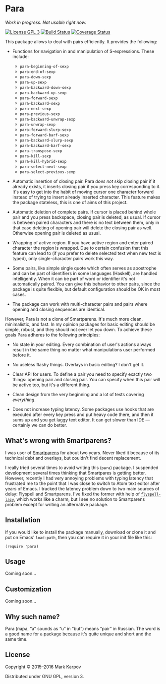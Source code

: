 # Para

*Work in progress. Not usable right now.*

[![License GPL 3](https://img.shields.io/badge/license-GPL_3-green.svg)](http://www.gnu.org/licenses/gpl-3.0.txt)
[![Build Status](https://travis-ci.org/mrkkrp/para.svg?branch=master)](https://travis-ci.org/mrkkrp/para)
[![Coverage Status](https://coveralls.io/repos/mrkkrp/para/badge.svg?branch=master&service=github)](https://coveralls.io/github/mrkkrp/para?branch=master)

This package allows to deal with pairs efficiently. It provides the
following:

* Functions for navigation in and manipulation of S-expressions. These
  include:

    * `para-beginning-of-sexp`
    * `para-end-of-sexp`
    * `para-down-sexp`
    * `para-up-sexp`
    * `para-backward-down-sexp`
    * `para-backward-up-sexp`
    * `para-forward-sexp`
    * `para-backward-sexp`
    * `para-next-sexp`
    * `para-previous-sexp`
    * `para-backward-unwrap-sexp`
    * `para-unwrap-sexp`
    * `para-forward-slurp-sexp`
    * `para-forward-barf-sexp`
    * `para-backward-slurp-sexp`
    * `para-backward-barf-sexp`
    * `para-transpose-sexp`
    * `para-kill-sexp`
    * `para-kill-hybrid-sexp`
    * `para-select-next-sexp`
    * `para-select-previous-sexp`

* Automatic insertion of closing pair. Para *does not* skip closing pair if
  it already exists, it inserts closing pair if you press key corresponding
  to it. It's easy to get into the habit of moving cursor one character
  forward instead of trying to insert already inserted character. This
  feature makes the package stateless, this is one of aims of this project.

* Automatic deletion of complete pairs. If cursor is placed behind whole
  pair and you press backspace, closing pair is deleted, as usual. If cursor
  is between paired characters and there is no text between them, only in
  that case deleting of opening pair will delete the closing pair as
  well. Otherwise opening pair is deleted as usual.

* Wrapping of active region. If you have active region and enter paired
  character the region is wrapped. Due to certain confusion that this
  feature can lead to (if you prefer to delete selected text when new text
  is typed), only single-character pairs work this way.

* Some pairs, like simple single quote which often serves as apostrophe and
  can be part of identifiers in some languages (Haskell), are handled
  intelligently. When it can be part of word or identifier it's not
  automatically paired. You can give this behavior to other pairs, since the
  package is quite flexible, but default configuration should be OK in most
  cases.

* The package can work with multi-character pairs and pairs where opening
  and closing sequences are identical.

However, Para is not a clone of Smartparens. It's much more clean,
minimalistic, and fast. In my opinion packages for basic editing should be
simple, robust, and they should not ever let you down. To achieve these
goals Para adheres to the following principles:

* No state in your editing. Every combination of user's actions always
  result in the same thing no matter what manipulations user performed
  before it.

* No useless flashy things. Overlays in basic editing? I don't get it.

* Clear API for users. To define a pair you need to specify exactly two
  things: opening pair and closing pair. You can specify when this pair will
  be active too, but it's a different thing.

* Clean design from the very beginning and a lot of tests covering
  *everything*.

* Does not increase typing latency. Some packages use hooks that are
  executed after every key press and put heavy code there, and then it sums
  up and you get laggy text editor. It can get slower than IDE — certainly
  we can do better.

## What's wrong with Smartparens?

I was user of [Smartparens](https://github.com/Fuco1/smartparens) for about
two years. Never liked it because of its technical debt and overlays, but
couldn't find decent replacement.

I really tried several times to avoid writing this (`para`) package. I
suspended development several times thinking that Smartpares is getting
better. However, recently I had very annoying problems with typing latency
that frustrated me to the point that I was close to switch to Atom text
editor after years of Emacs. I tracked the latency problem down to two main
sources of delay: Flyspell and Smartparens. I've fixed the former with help
of [`flyspell-lazy`](https://github.com/rolandwalker/flyspell-lazy), which
works like a charm, but I see no solution to Smartparens problem except for
writing an alternative package.

## Installation

If you would like to install the package manually, download or clone it and
put on Emacs' `load-path`, then you can require it in your init file like
this:

```emacs-lisp
(require 'para)
```

## Usage

Coming soon…

## Customization

Coming soon…

## Why such name?

Para (пара, “а” sounds as “u” in “but”) means “pair” in Russian. The word is
a good name for a package because it's quite unique and short and the same
time.

## License

Copyright © 2015–2016 Mark Karpov

Distributed under GNU GPL, version 3.
